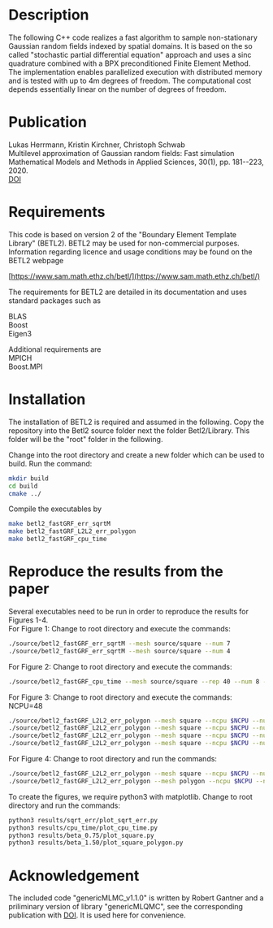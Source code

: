 
# Description


The following C++ code realizes a fast algorithm to sample non-stationary Gaussian random fields indexed by spatial domains.
It is based on the so called "stochastic partial differential equation" approach 
and uses a sinc quadrature combined with a BPX preconditioned Finite Element Method. The implementation enables parallelized execution with distributed memory and is tested with up to 4m degrees of freedom. The computational cost depends essentially linear on the number of degrees of freedom.



# Publication

Lukas Herrmann, Kristin Kirchner, Christoph Schwab<br />
Multilevel approximation of Gaussian random fields: Fast simulation<br />
Mathematical Models and Methods in Applied Sciences, 30(1), pp. 181--223, 2020. <br />
[DOI](https://doi.org/10.1142/S0218202520500050)



# Requirements


This code is based on version 2 of the "Boundary Element Template Library" (BETL2). 
BETL2 may be used for non-commercial purposes. Information regarding licence and usage conditions may be found on the BETL2 webpage

[https://www.sam.math.ethz.ch/betl/](https://www.sam.math.ethz.ch/betl/)

The requirements for BETL2 are detailed in its documentation and uses standard packages such as <br />

BLAS <br />
Boost<br />
Eigen3<br />


Additional requirements are <br />
MPICH <br />
Boost.MPI<br />




# Installation


The installation of BETL2 is required and assumed in the following. 
Copy the repository into the Betl2 source folder next the folder Betl2/Library. 
This folder will be the "root" folder in the following.

Change into the root directory and create a new folder which can be used to build.
Run the command:

```bash
mkdir build
cd build
cmake ../
```

Compile the executables by 

```bash
make betl2_fastGRF_err_sqrtM
make betl2_fastGRF_L2L2_err_polygon
make betl2_fastGRF_cpu_time
```

# Reproduce the results from the paper

Several executables need to be run in order to reproduce the results for Figures 1-4.<br />
For Figure 1:
Change to root directory and execute the commands: 

```bash
./source/betl2_fastGRF_err_sqrtM --mesh source/square --num 7
./source/betl2_fastGRF_err_sqrtM --mesh source/square --num 4
```

For Figure 2:
Change to root directory and execute the commands:

```bash
./source/betl2_fastGRF_cpu_time --mesh source/square --rep 40 --num 8 --beta 0.75
```
For Figure 3: 
Change to root directory and execute the commands:
NCPU=48 
```bash
./source/betl2_fastGRF_L2L2_err_polygon --mesh square --ncpu $NCPU --num 9 --beta 0.75 --kappa1 10 --kappa2 10
./source/betl2_fastGRF_L2L2_err_polygon --mesh square --ncpu $NCPU --num 9 --beta 0.75 --kappa1 20 --kappa2 200
./source/betl2_fastGRF_L2L2_err_polygon --mesh square --ncpu $NCPU --num 9 --beta 0.75 --kappa1 20 --kappa2 2000
./source/betl2_fastGRF_L2L2_err_polygon --mesh square --ncpu $NCPU --num 9 --beta 0.75 --kappa1 2000 --kappa2 2000
```

For Figure 4: Change to root directory and run the commands:

```bash
./source/betl2_fastGRF_L2L2_err_polygon --mesh square --ncpu $NCPU --num 9 --beta 1.5 --kappa1 10 --kappa2 10
./source/betl2_fastGRF_L2L2_err_polygon --mesh polygon --ncpu $NCPU --num 9 --beta 1.5 --kappa1 10 --kappa2 10
```

To create the figures, we require python3 with matplotlib. 
Change to root directory and run the commands: 
```bash
python3 results/sqrt_err/plot_sqrt_err.py
python3 results/cpu_time/plot_cpu_time.py
python3 results/beta_0.75/plot_square.py
python3 results/beta_1.50/plot_square_polygon.py
```


# Acknowledgement

The included code "genericMLMC_v1.1.0" is written by Robert Gantner and a priliminary version of library "genericMLQMC", see the corresponding publication with [DOI](https://doi.org/10.1145/2929908.2929915). 
It is used here for convenience.
